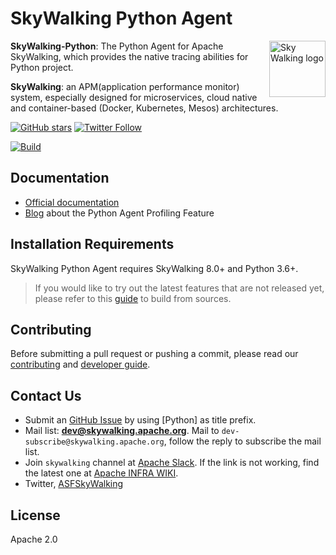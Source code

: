 # SkyWalking Python Agent

<img src="http://skywalking.apache.org/assets/logo.svg" alt="Sky Walking logo" height="90px" align="right" />

**SkyWalking-Python**: The Python Agent for Apache SkyWalking, which provides the native tracing abilities for Python project.

**SkyWalking**: an APM(application performance monitor) system, especially designed for
microservices, cloud native and container-based (Docker, Kubernetes, Mesos) architectures.

[![GitHub stars](https://img.shields.io/github/stars/apache/skywalking-python.svg?style=for-the-badge&label=Stars&logo=github)](https://github.com/apache/skywalking-python)
[![Twitter Follow](https://img.shields.io/twitter/follow/asfskywalking.svg?style=for-the-badge&label=Follow&logo=twitter)](https://twitter.com/AsfSkyWalking)

[![Build](https://github.com/apache/skywalking-python/workflows/Build/badge.svg?branch=master)](https://github.com/apache/skywalking-python/actions?query=branch%3Amaster+event%3Apush+workflow%3A%22Build%22)

## Documentation

- [Official documentation](https://skywalking.apache.org/docs/#PythonAgent)
- [Blog](https://skywalking.apache.org/blog/2021-09-12-skywalking-python-profiling/) about the Python Agent Profiling Feature

## Installation Requirements

SkyWalking Python Agent requires SkyWalking 8.0+ and Python 3.6+.

> If you would like to try out the latest features that are not released yet, please refer to this [guide](docs/en/setup/faq/How-to-build-from-sources.md) to build from sources.

## Contributing

Before submitting a pull request or pushing a commit, please read our [contributing](CONTRIBUTING.md) and [developer guide](docs/en/contribution/Developer.md).

## Contact Us
* Submit an [GitHub Issue](https://github.com/apache/skywalking/issues/new) by using [Python] as title prefix.
* Mail list: **dev@skywalking.apache.org**. Mail to `dev-subscribe@skywalking.apache.org`, follow the reply to subscribe the mail list.
* Join `skywalking` channel at [Apache Slack](http://s.apache.org/slack-invite). If the link is not working, find the latest one at [Apache INFRA WIKI](https://cwiki.apache.org/confluence/display/INFRA/Slack+Guest+Invites).
* Twitter, [ASFSkyWalking](https://twitter.com/AsfSkyWalking)

## License
Apache 2.0
